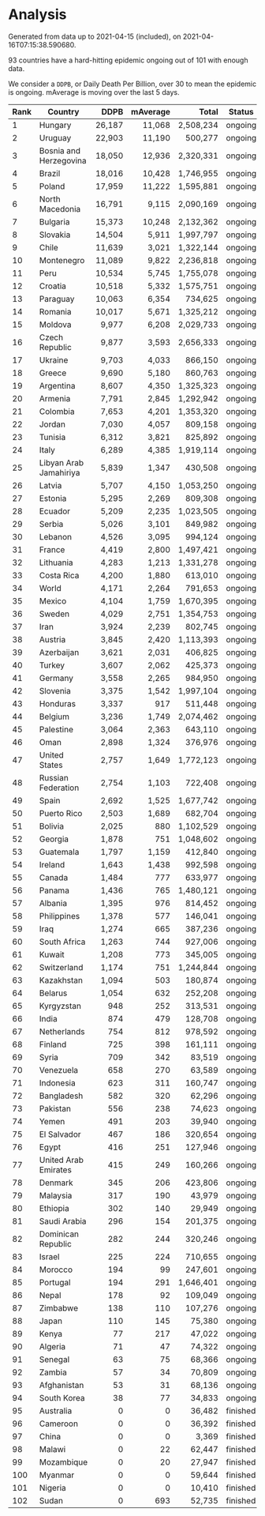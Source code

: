 
# Analysis

Generated from data up to 2021-04-15 (included), on 2021-04-16T07:15:38.590680.

93 countries have a hard-hitting epidemic ongoing out of 101 with enough data.

We consider a `DDPB`, or Daily Death Per Billion, over 30 to mean the epidemic is ongoing.
mAverage is moving over the last 5 days.


| Rank | Country | DDPB | mAverage | Total | Status |
|------|---------|-----:|---------:|------:|--------|
| 1 | Hungary | 26,187 | 11,068 | 2,508,234 | ongoing |
| 2 | Uruguay | 22,903 | 11,190 | 500,277 | ongoing |
| 3 | Bosnia and Herzegovina | 18,050 | 12,936 | 2,320,331 | ongoing |
| 4 | Brazil | 18,016 | 10,428 | 1,746,955 | ongoing |
| 5 | Poland | 17,959 | 11,222 | 1,595,881 | ongoing |
| 6 | North Macedonia | 16,791 | 9,115 | 2,090,169 | ongoing |
| 7 | Bulgaria | 15,373 | 10,248 | 2,132,362 | ongoing |
| 8 | Slovakia | 14,504 | 5,911 | 1,997,797 | ongoing |
| 9 | Chile | 11,639 | 3,021 | 1,322,144 | ongoing |
| 10 | Montenegro | 11,089 | 9,822 | 2,236,818 | ongoing |
| 11 | Peru | 10,534 | 5,745 | 1,755,078 | ongoing |
| 12 | Croatia | 10,518 | 5,332 | 1,575,751 | ongoing |
| 13 | Paraguay | 10,063 | 6,354 | 734,625 | ongoing |
| 14 | Romania | 10,017 | 5,671 | 1,325,212 | ongoing |
| 15 | Moldova | 9,977 | 6,208 | 2,029,733 | ongoing |
| 16 | Czech Republic | 9,877 | 3,593 | 2,656,333 | ongoing |
| 17 | Ukraine | 9,703 | 4,033 | 866,150 | ongoing |
| 18 | Greece | 9,690 | 5,180 | 860,763 | ongoing |
| 19 | Argentina | 8,607 | 4,350 | 1,325,323 | ongoing |
| 20 | Armenia | 7,791 | 2,845 | 1,292,942 | ongoing |
| 21 | Colombia | 7,653 | 4,201 | 1,353,320 | ongoing |
| 22 | Jordan | 7,030 | 4,057 | 809,158 | ongoing |
| 23 | Tunisia | 6,312 | 3,821 | 825,892 | ongoing |
| 24 | Italy | 6,289 | 4,385 | 1,919,114 | ongoing |
| 25 | Libyan Arab Jamahiriya | 5,839 | 1,347 | 430,508 | ongoing |
| 26 | Latvia | 5,707 | 4,150 | 1,053,250 | ongoing |
| 27 | Estonia | 5,295 | 2,269 | 809,308 | ongoing |
| 28 | Ecuador | 5,209 | 2,235 | 1,023,505 | ongoing |
| 29 | Serbia | 5,026 | 3,101 | 849,982 | ongoing |
| 30 | Lebanon | 4,526 | 3,095 | 994,124 | ongoing |
| 31 | France | 4,419 | 2,800 | 1,497,421 | ongoing |
| 32 | Lithuania | 4,283 | 1,213 | 1,331,278 | ongoing |
| 33 | Costa Rica | 4,200 | 1,880 | 613,010 | ongoing |
| 34 | World | 4,171 | 2,264 | 791,653 | ongoing |
| 35 | Mexico | 4,104 | 1,759 | 1,670,395 | ongoing |
| 36 | Sweden | 4,029 | 2,751 | 1,354,753 | ongoing |
| 37 | Iran | 3,924 | 2,239 | 802,745 | ongoing |
| 38 | Austria | 3,845 | 2,420 | 1,113,393 | ongoing |
| 39 | Azerbaijan | 3,621 | 2,031 | 406,825 | ongoing |
| 40 | Turkey | 3,607 | 2,062 | 425,373 | ongoing |
| 41 | Germany | 3,558 | 2,265 | 984,950 | ongoing |
| 42 | Slovenia | 3,375 | 1,542 | 1,997,104 | ongoing |
| 43 | Honduras | 3,337 | 917 | 511,448 | ongoing |
| 44 | Belgium | 3,236 | 1,749 | 2,074,462 | ongoing |
| 45 | Palestine | 3,064 | 2,363 | 643,110 | ongoing |
| 46 | Oman | 2,898 | 1,324 | 376,976 | ongoing |
| 47 | United States | 2,757 | 1,649 | 1,772,123 | ongoing |
| 48 | Russian Federation | 2,754 | 1,103 | 722,408 | ongoing |
| 49 | Spain | 2,692 | 1,525 | 1,677,742 | ongoing |
| 50 | Puerto Rico | 2,503 | 1,689 | 682,704 | ongoing |
| 51 | Bolivia | 2,025 | 880 | 1,102,529 | ongoing |
| 52 | Georgia | 1,878 | 751 | 1,048,602 | ongoing |
| 53 | Guatemala | 1,797 | 1,159 | 412,840 | ongoing |
| 54 | Ireland | 1,643 | 1,438 | 992,598 | ongoing |
| 55 | Canada | 1,484 | 777 | 633,977 | ongoing |
| 56 | Panama | 1,436 | 765 | 1,480,121 | ongoing |
| 57 | Albania | 1,395 | 976 | 814,452 | ongoing |
| 58 | Philippines | 1,378 | 577 | 146,041 | ongoing |
| 59 | Iraq | 1,274 | 665 | 387,236 | ongoing |
| 60 | South Africa | 1,263 | 744 | 927,006 | ongoing |
| 61 | Kuwait | 1,208 | 773 | 345,005 | ongoing |
| 62 | Switzerland | 1,174 | 751 | 1,244,844 | ongoing |
| 63 | Kazakhstan | 1,094 | 503 | 180,874 | ongoing |
| 64 | Belarus | 1,054 | 632 | 252,208 | ongoing |
| 65 | Kyrgyzstan | 948 | 252 | 313,531 | ongoing |
| 66 | India | 874 | 479 | 128,708 | ongoing |
| 67 | Netherlands | 754 | 812 | 978,592 | ongoing |
| 68 | Finland | 725 | 398 | 161,111 | ongoing |
| 69 | Syria | 709 | 342 | 83,519 | ongoing |
| 70 | Venezuela | 658 | 270 | 63,589 | ongoing |
| 71 | Indonesia | 623 | 311 | 160,747 | ongoing |
| 72 | Bangladesh | 582 | 320 | 62,296 | ongoing |
| 73 | Pakistan | 556 | 238 | 74,623 | ongoing |
| 74 | Yemen | 491 | 203 | 39,940 | ongoing |
| 75 | El Salvador | 467 | 186 | 320,654 | ongoing |
| 76 | Egypt | 416 | 251 | 127,946 | ongoing |
| 77 | United Arab Emirates | 415 | 249 | 160,266 | ongoing |
| 78 | Denmark | 345 | 206 | 423,806 | ongoing |
| 79 | Malaysia | 317 | 190 | 43,979 | ongoing |
| 80 | Ethiopia | 302 | 140 | 29,949 | ongoing |
| 81 | Saudi Arabia | 296 | 154 | 201,375 | ongoing |
| 82 | Dominican Republic | 282 | 244 | 320,246 | ongoing |
| 83 | Israel | 225 | 224 | 710,655 | ongoing |
| 84 | Morocco | 194 | 99 | 247,601 | ongoing |
| 85 | Portugal | 194 | 291 | 1,646,401 | ongoing |
| 86 | Nepal | 178 | 92 | 109,049 | ongoing |
| 87 | Zimbabwe | 138 | 110 | 107,276 | ongoing |
| 88 | Japan | 110 | 145 | 75,380 | ongoing |
| 89 | Kenya | 77 | 217 | 47,022 | ongoing |
| 90 | Algeria | 71 | 47 | 74,322 | ongoing |
| 91 | Senegal | 63 | 75 | 68,366 | ongoing |
| 92 | Zambia | 57 | 34 | 70,809 | ongoing |
| 93 | Afghanistan | 53 | 31 | 68,136 | ongoing |
| 94 | South Korea | 38 | 77 | 34,833 | ongoing |
| 95 | Australia | 0 | 0 | 36,482 | finished |
| 96 | Cameroon | 0 | 0 | 36,392 | finished |
| 97 | China | 0 | 0 | 3,369 | finished |
| 98 | Malawi | 0 | 22 | 62,447 | finished |
| 99 | Mozambique | 0 | 20 | 27,947 | finished |
| 100 | Myanmar | 0 | 0 | 59,644 | finished |
| 101 | Nigeria | 0 | 0 | 10,410 | finished |
| 102 | Sudan | 0 | 693 | 52,735 | finished |

